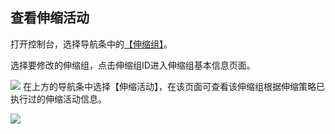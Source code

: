 ## 查看伸缩活动

打开控制台，选择导航条中的[【伸缩组】](http://console.tce.fsphere.cn/autoscaling)。

选择要修改的伸缩组，点击伸缩组ID进入伸缩组基本信息页面。

![](http://imgcache.tce.fsphere.cn/static/mc.qcloudimg.com/static/img/bae3ec563534769d6c38143b60299d74/image.png)
在上方的导航条中选择【伸缩活动】，在该页面可查看该伸缩组根据伸缩策略已执行过的伸缩活动信息。

![](http://imgcache.tce.fsphere.cn/static/mc.qcloudimg.com/static/img/be90d8d34240120a87838e8f56c7b67f/image+%281%29.png)